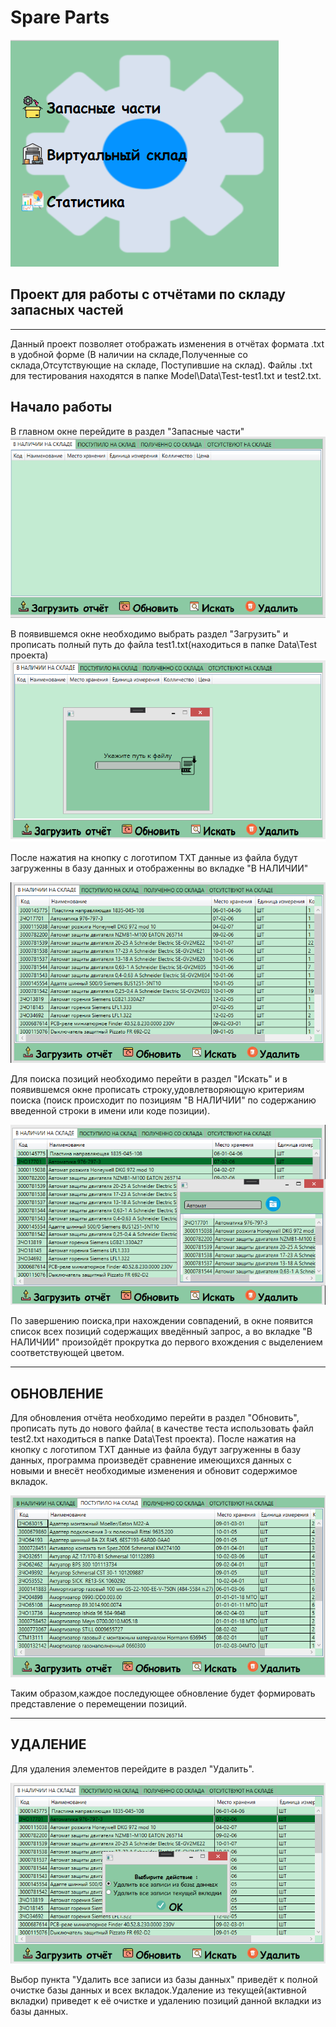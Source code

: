 # Spare Parts
![Image alt](https://github.com/MakarVlad/MyPetProject/blob/master/Images/Mainwindow.png)
##  Проект для  работы с отчётами по складу  запасных частей
________
Данный проект позволяет отображать изменения в отчётах формата .txt в удобной форме (В наличии на складе,Полученные со склада,Отсутствующие на складе, Поступившие на склад). Файлы .txt для тестирования находятся в папке Model\Data\Test-test1.txt и test2.txt.
## Начало работы
В главном окне перейдите в раздел "Запасные части"
![Image alt](https://github.com/MakarVlad/MyPetProject/blob/master/Images/SparePartsWindow.png)

В появившемся окне необходимо выбрать раздел "Загрузить" и прописать полный путь до файла test1.txt(находиться в папке Data\Test проекта)
![Image alt](https://github.com/MakarVlad/MyPetProject/blob/master/Images/LoadFile.png)

После нажатия на кнопку с логотипом TXT данные из файла будут загруженны в базу данных и отображенны во вкладке "В НАЛИЧИИ"

![Image alt](https://github.com/MakarVlad/MyPetProject/blob/master/Images/InStockView.png)

Для поиска позиций необходимо перейти в раздел "Искать" и в появившемся окне прописать строку,удовлетворяющую критериям поиска
(поиск происходит по позициям "В НАЛИЧИИ" по содержанию введенной строки в имени или коде позиции).

![Image alt](https://github.com/MakarVlad/MyPetProject/blob/master/Images/Searcher.png)

По завершению поиска,при нахождении совпадений, в окне появится список всех позиций содержащих введённый запрос, а во вкладке 
"В НАЛИЧИИ" произойдёт прокрутка до первого вхождения с выделением соответствующей цветом.
______
## ОБНОВЛЕНИЕ
Для обновления отчёта необходимо перейти в раздел "Обновить", прописать путь до нового файла( в качестве теста использовать файл
test2.txt находиться в папке Data\Test проекта). После нажатия на кнопку с логотипом TXT данные из файла будут загруженны в базу 
данных, программа произведёт сравнение имеющихся данных с новыми и внесёт необходимые изменения и обновит содержимое вкладок.

![Image alt](https://github.com/MakarVlad/MyPetProject/blob/master/Images/ReceivedView.png)

Таким образом,каждое последующее обновление будет формировать представление о перемещении позиций.
_______
## УДАЛЕНИЕ 
Для удаления элементов перейдите в раздел "Удалить".

![Image alt](https://github.com/MakarVlad/MyPetProject/blob/master/Images/Deleter.png)

Выбор пункта "Удалить все записи из базы данных" приведёт к полной очистке базы данных и всех вкладок.Удаление из текущей(активной вкладки) приведет к  её очистке и удалению позиций данной вкладки из базы данных. 



